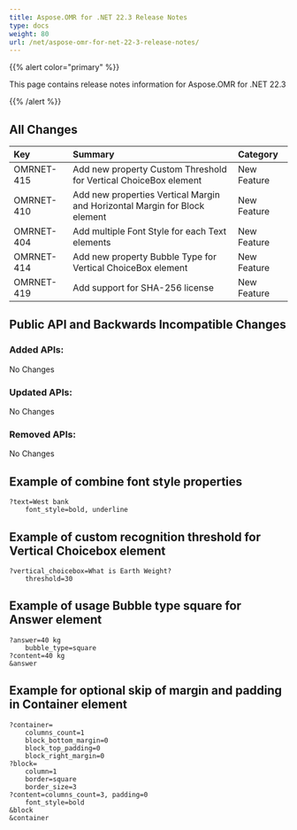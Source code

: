 ```yaml
---
title: Aspose.OMR for .NET 22.3 Release Notes
type: docs
weight: 80
url: /net/aspose-omr-for-net-22-3-release-notes/
---
```


{{% alert color="primary" %}} 

This page contains release notes information for Aspose.OMR for .NET 22.3

{{% /alert %}} 
## **All Changes**
|**Key**|**Summary**|**Category**|
| :- | :- | :- |
|OMRNET-415|Add new property Custom Threshold for Vertical ChoiceBox element|New Feature|
|OMRNET-410|Add new properties Vertical Margin and Horizontal Margin for Block element|New Feature|
|OMRNET-404|Add multiple Font Style for each Text elements|New Feature|
|OMRNET-414|Add new property Bubble Type for Vertical ChoiceBox element|New Feature|
|OMRNET-419|Add support for SHA-256 license|New Feature|

## **Public API and Backwards Incompatible Changes**
### **Added APIs:**
No Changes
### **Updated APIs:**
No Changes
### **Removed APIs:**
No Changes

## **Example of combine font style properties**
```code
?text=West bank
	font_style=bold, underline
```

## **Example of custom recognition threshold for Vertical Choicebox element**
```code
?vertical_choicebox=What is Earth Weight?
	threshold=30
```

## **Example of usage Bubble type square for Answer element**
```code
?answer=40 kg
	bubble_type=square
?content=40 kg
&answer
```

## **Example for optional skip of margin and padding in Container element**
```code
?container=
	columns_count=1
	block_bottom_margin=0
	block_top_padding=0
	block_right_margin=0
?block=
	column=1
	border=square
	border_size=3	
?content=columns_count=3, padding=0
	font_style=bold
&block
&container
```
